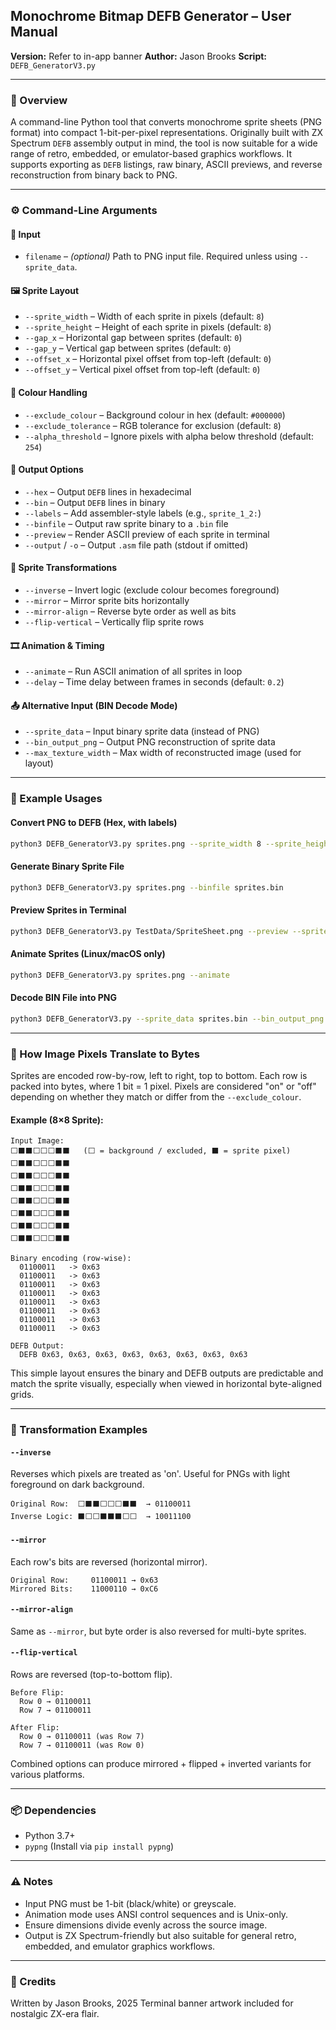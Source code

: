 ## Monochrome Bitmap DEFB Generator – User Manual

**Version:** Refer to in-app banner
**Author:** Jason Brooks
**Script:** `DEFB_GeneratorV3.py`

---

### 🧩 Overview

A command-line Python tool that converts monochrome sprite sheets (PNG format) into compact 1-bit-per-pixel representations. Originally built with ZX Spectrum `DEFB` assembly output in mind, the tool is now suitable for a wide range of retro, embedded, or emulator-based graphics workflows. It supports exporting as `DEFB` listings, raw binary, ASCII previews, and reverse reconstruction from binary back to PNG.

---

### ⚙️ Command-Line Arguments

#### 🎯 Input

* `filename` – *(optional)* Path to PNG input file. Required unless using `--sprite_data`.

#### 🖼️ Sprite Layout

* `--sprite_width` – Width of each sprite in pixels (default: `8`)
* `--sprite_height` – Height of each sprite in pixels (default: `8`)
* `--gap_x` – Horizontal gap between sprites (default: `0`)
* `--gap_y` – Vertical gap between sprites (default: `0`)
* `--offset_x` – Horizontal pixel offset from top-left (default: `0`)
* `--offset_y` – Vertical pixel offset from top-left (default: `0`)

#### 🎨 Colour Handling

* `--exclude_colour` – Background colour in hex (default: `#000000`)
* `--exclude_tolerance` – RGB tolerance for exclusion (default: `8`)
* `--alpha_threshold` – Ignore pixels with alpha below threshold (default: `254`)

#### 🧾 Output Options

* `--hex` – Output `DEFB` lines in hexadecimal
* `--bin` – Output `DEFB` lines in binary
* `--labels` – Add assembler-style labels (e.g., `sprite_1_2:`)
* `--binfile` – Output raw sprite binary to a `.bin` file
* `--preview` – Render ASCII preview of each sprite in terminal
* `--output` / `-o` – Output `.asm` file path (stdout if omitted)

#### 🔄 Sprite Transformations

* `--inverse` – Invert logic (exclude colour becomes foreground)
* `--mirror` – Mirror sprite bits horizontally
* `--mirror-align` – Reverse byte order as well as bits
* `--flip-vertical` – Vertically flip sprite rows

#### 🎞️ Animation & Timing

* `--animate` – Run ASCII animation of all sprites in loop
* `--delay` – Time delay between frames in seconds (default: `0.2`)

#### 📤 Alternative Input (BIN Decode Mode)

* `--sprite_data` – Input binary sprite data (instead of PNG)
* `--bin_output_png` – Output PNG reconstruction of sprite data
* `--max_texture_width` – Max width of reconstructed image (used for layout)

---

### 🔧 Example Usages

#### Convert PNG to DEFB (Hex, with labels)

```bash
python3 DEFB_GeneratorV3.py sprites.png --sprite_width 8 --sprite_height 8 --hex --labels -o output.asm
```

#### Generate Binary Sprite File

```bash
python3 DEFB_GeneratorV3.py sprites.png --binfile sprites.bin
```

#### Preview Sprites in Terminal

```bash
python3 DEFB_GeneratorV3.py TestData/SpriteSheet.png --preview --sprite_width 10 --sprite_height 16
```

#### Animate Sprites (Linux/macOS only)

```bash
python3 DEFB_GeneratorV3.py sprites.png --animate
```

#### Decode BIN File into PNG

```bash
python3 DEFB_GeneratorV3.py --sprite_data sprites.bin --bin_output_png --sprite_width 8 --sprite_height 8 --max_texture_width 128
```

---

### 🧮 How Image Pixels Translate to Bytes

Sprites are encoded row-by-row, left to right, top to bottom. Each row is packed into bytes, where 1 bit = 1 pixel. Pixels are considered "on" or "off" depending on whether they match or differ from the `--exclude_colour`.

#### Example (8×8 Sprite):

```
Input Image:
⬜⬛⬛⬜⬜⬜⬛⬛   (⬜ = background / excluded, ⬛ = sprite pixel)
⬜⬛⬛⬜⬜⬜⬛⬛
⬜⬛⬛⬜⬜⬜⬛⬛
⬜⬛⬛⬜⬜⬜⬛⬛
⬜⬛⬛⬜⬜⬜⬛⬛
⬜⬛⬛⬜⬜⬜⬛⬛
⬜⬛⬛⬜⬜⬜⬛⬛
⬜⬛⬛⬜⬜⬜⬛⬛

Binary encoding (row-wise):
  01100011   -> 0x63
  01100011   -> 0x63
  01100011   -> 0x63
  01100011   -> 0x63
  01100011   -> 0x63
  01100011   -> 0x63
  01100011   -> 0x63
  01100011   -> 0x63

DEFB Output:
  DEFB 0x63, 0x63, 0x63, 0x63, 0x63, 0x63, 0x63, 0x63
```

This simple layout ensures the binary and DEFB outputs are predictable and match the sprite visually, especially when viewed in horizontal byte-aligned grids.

---

### 🔄 Transformation Examples

#### `--inverse`

Reverses which pixels are treated as 'on'. Useful for PNGs with light foreground on dark background.

```
Original Row:  ⬜⬛⬛⬜⬜⬜⬛⬛  → 01100011
Inverse Logic: ⬛⬜⬜⬛⬛⬛⬜⬜  → 10011100
```

#### `--mirror`

Each row's bits are reversed (horizontal mirror).

```
Original Row:     01100011 → 0x63
Mirrored Bits:    11000110 → 0xC6
```

#### `--mirror-align`

Same as `--mirror`, but byte order is also reversed for multi-byte sprites.

#### `--flip-vertical`

Rows are reversed (top-to-bottom flip).

```
Before Flip:
  Row 0 → 01100011
  Row 7 → 01100011

After Flip:
  Row 0 → 01100011 (was Row 7)
  Row 7 → 01100011 (was Row 0)
```

Combined options can produce mirrored + flipped + inverted variants for various platforms.

---

### 📦 Dependencies

* Python 3.7+
* `pypng` (Install via `pip install pypng`)

---

### ⚠️ Notes

* Input PNG must be 1-bit (black/white) or greyscale.
* Animation mode uses ANSI control sequences and is Unix-only.
* Ensure dimensions divide evenly across the source image.
* Output is ZX Spectrum-friendly but also suitable for general retro, embedded, and emulator graphics workflows.

---

### 👤 Credits

Written by Jason Brooks, 2025
Terminal banner artwork included for nostalgic ZX-era flair.
